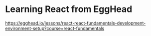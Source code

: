 # Learning React from EggHead

https://egghead.io/lessons/react-react-fundamentals-development-environment-setup?course=react-fundamentals
